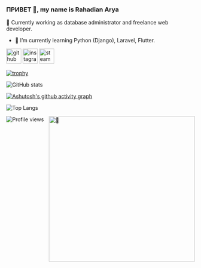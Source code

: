 ### ПРИВЕТ 👋, my name is Rahadian Arya
🔭 Currently working as database administrator and freelance web developer.

- 🌱 I’m currently learning Python (Django), Laravel, Flutter. 


[<img src='https://cdn.jsdelivr.net/npm/simple-icons@3.0.1/icons/github.svg' alt='github' height='40'>](https://github.com/rahadian)  [<img src='https://cdn.jsdelivr.net/npm/simple-icons@3.0.1/icons/instagram.svg' alt='instagram' height='40'>](https://www.instagram.com/https://www.instagram.com/rahadian_apw/)  [<img src='https://cdn.jsdelivr.net/npm/simple-icons@3.0.1/icons/steam.svg' alt='steam' height='40'>](https://steamcommunity.com/id/tuxy1337)  

[![trophy](https://github-profile-trophy.vercel.app/?username=rahadian)](https://github.com/ryo-ma/github-profile-trophy)

![GitHub stats](https://github-readme-stats.vercel.app/api?username=rahadian&show_icons=true&count_private=true)  

[![Ashutosh's github activity graph](https://github-readme-activity-graph.cyclic.app/graph?username=rahadian&bg_color=ffcfe9&color=9e4c98&line=9e4c98&point=403d3d&area=true&hide_border=true)](https://github.com/ashutosh00710/github-readme-activity-graph)

![Top Langs](https://github-readme-stats.vercel.app/api/top-langs/?username=rahadian&theme=tokyonight)

![Profile views](https://gpvc.arturio.dev/rahadian) 
[<img align="right" width="390" alt="🦑" src="https://user-images.githubusercontent.com/22963968/190084456-0e077445-abae-4355-8061-5f0830a48d6e.png">](#)
